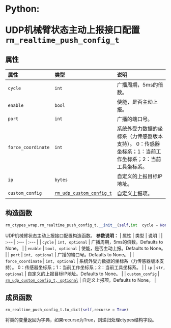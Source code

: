 # <p class="hidden">Python: </p>UDP机械臂状态主动上报接口配置`rm_realtime_push_config_t`

## 属性

|  属性  |  类型  |  说明  |
| :--- | :--- | :--- |
|  `cycle`  |  `int`  |  广播周期，5ms的倍数。 |
|  `enable`  |  `bool`  |  使能，是否主动上报。 |
|  `port`  |  `int`  |  广播的端口号。  |
|  `force_coordinate`  |  `int`  |  系统外受力数据的坐标系（力传感器版本支持）。 0：传感器坐标系；1：当前工作坐标系；2：当前工具坐标系。 |
|  `ip`  |  `bytes`  |  自定义的上报目标IP地址。  |
|  `custom_config`  |  [`rm_udp_custom_config_t`](../struct/udpCustomConfig)  |  自定义上报项。  |

## 构造函数

```python
rm_ctypes_wrap.rm_realtime_push_config_t.__init__(self,int  cycle = None,bool  enable = None,int  port = None,int  force_coordinate = None,str  ip = None, custom_config:rm_udp_custom_config_t = None)
```

UDP机械臂状态主动上报接口配置构造函数。
**参数说明：**
|  属性  |  类型  |  说明  |
| :--- | :--- | :--- |
|  `cycle`  |  `int, optional`  |  广播周期，5ms的倍数。Defaults to None。 |
|  `enable`  |  `bool, optional`  |  使能，是否主动上报。Defaults to None。 |
|  `port`  |  `int, optional`  |  广播的端口号。Defaults to None。  |
|  `force_coordinate`  |  `int, optional`  |  系统外受力数据的坐标系（力传感器版本支持）。 0：传感器坐标系；1：当前工作坐标系；2：当前工具坐标系。 |
|  `ip`  |  `str, optional`  |  自定义的上报目标IP地址。Defaults to None。  |
|  `custom_config`  |  [`rm_udp_custom_config_t, optional`](../struct/udpCustomConfig)  |  自定义上报项。Defaults to None。  |

## 成员函数

```python
rm_realtime_push_config_t.to_dict(self,recurse = True)
```

将类的变量返回为字典，如果recurse为True，则递归处理ctypes结构字段。
